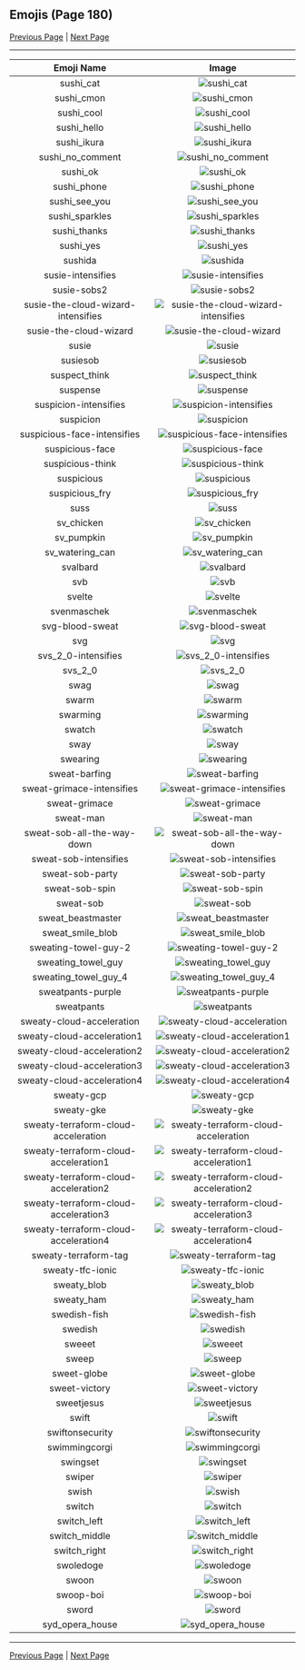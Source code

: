 
## Emojis (Page 180)

[Previous Page](/docs/hc/page-s-0179.md)
  | [Next Page](/docs/hc/page-s-0181.md)

<hr />

|Emoji Name|Image|
| :-: | :-: |
|sushi_cat| ![sushi_cat](/emojis/hc/sushi_cat.png)|
|sushi_cmon| ![sushi_cmon](/emojis/hc/sushi_cmon.png)|
|sushi_cool| ![sushi_cool](/emojis/hc/sushi_cool.png)|
|sushi_hello| ![sushi_hello](/emojis/hc/sushi_hello.png)|
|sushi_ikura| ![sushi_ikura](/emojis/hc/sushi_ikura.png)|
|sushi_no_comment| ![sushi_no_comment](/emojis/hc/sushi_no_comment.png)|
|sushi_ok| ![sushi_ok](/emojis/hc/sushi_ok.png)|
|sushi_phone| ![sushi_phone](/emojis/hc/sushi_phone.png)|
|sushi_see_you| ![sushi_see_you](/emojis/hc/sushi_see_you.png)|
|sushi_sparkles| ![sushi_sparkles](/emojis/hc/sushi_sparkles.png)|
|sushi_thanks| ![sushi_thanks](/emojis/hc/sushi_thanks.png)|
|sushi_yes| ![sushi_yes](/emojis/hc/sushi_yes.png)|
|sushida| ![sushida](/emojis/hc/sushida.png)|
|susie-intensifies| ![susie-intensifies](/emojis/hc/susie-intensifies.gif)|
|susie-sobs2| ![susie-sobs2](/emojis/hc/susie-sobs2.png)|
|susie-the-cloud-wizard-intensifies| ![susie-the-cloud-wizard-intensifies](/emojis/hc/susie-the-cloud-wizard-intensifies.gif)|
|susie-the-cloud-wizard| ![susie-the-cloud-wizard](/emojis/hc/susie-the-cloud-wizard.jpg)|
|susie| ![susie](/emojis/hc/susie.png)|
|susiesob| ![susiesob](/emojis/hc/susiesob.png)|
|suspect_think| ![suspect_think](/emojis/hc/suspect_think.png)|
|suspense| ![suspense](/emojis/hc/suspense.png)|
|suspicion-intensifies| ![suspicion-intensifies](/emojis/hc/suspicion-intensifies.gif)|
|suspicion| ![suspicion](/emojis/hc/suspicion.gif)|
|suspicious-face-intensifies| ![suspicious-face-intensifies](/emojis/hc/suspicious-face-intensifies.gif)|
|suspicious-face| ![suspicious-face](/emojis/hc/suspicious-face.png)|
|suspicious-think| ![suspicious-think](/emojis/hc/suspicious-think.png)|
|suspicious| ![suspicious](/emojis/hc/suspicious.png)|
|suspicious_fry| ![suspicious_fry](/emojis/hc/suspicious_fry.png)|
|suss| ![suss](/emojis/hc/suss.png)|
|sv_chicken| ![sv_chicken](/emojis/hc/sv_chicken.png)|
|sv_pumpkin| ![sv_pumpkin](/emojis/hc/sv_pumpkin.png)|
|sv_watering_can| ![sv_watering_can](/emojis/hc/sv_watering_can.png)|
|svalbard| ![svalbard](/emojis/hc/svalbard.png)|
|svb| ![svb](/emojis/hc/svb.png)|
|svelte| ![svelte](/emojis/hc/svelte.png)|
|svenmaschek| ![svenmaschek](/emojis/hc/svenmaschek.png)|
|svg-blood-sweat| ![svg-blood-sweat](/emojis/hc/svg-blood-sweat.png)|
|svg| ![svg](/emojis/hc/svg.png)|
|svs_2_0-intensifies| ![svs_2_0-intensifies](/emojis/hc/svs_2_0-intensifies.gif)|
|svs_2_0| ![svs_2_0](/emojis/hc/svs_2_0.png)|
|swag| ![swag](/emojis/hc/swag.png)|
|swarm| ![swarm](/emojis/hc/swarm.png)|
|swarming| ![swarming](/emojis/hc/swarming.gif)|
|swatch| ![swatch](/emojis/hc/swatch.png)|
|sway| ![sway](/emojis/hc/sway.gif)|
|swearing| ![swearing](/emojis/hc/swearing.gif)|
|sweat-barfing| ![sweat-barfing](/emojis/hc/sweat-barfing.png)|
|sweat-grimace-intensifies| ![sweat-grimace-intensifies](/emojis/hc/sweat-grimace-intensifies.gif)|
|sweat-grimace| ![sweat-grimace](/emojis/hc/sweat-grimace.png)|
|sweat-man| ![sweat-man](/emojis/hc/sweat-man.png)|
|sweat-sob-all-the-way-down| ![sweat-sob-all-the-way-down](/emojis/hc/sweat-sob-all-the-way-down.gif)|
|sweat-sob-intensifies| ![sweat-sob-intensifies](/emojis/hc/sweat-sob-intensifies.gif)|
|sweat-sob-party| ![sweat-sob-party](/emojis/hc/sweat-sob-party.gif)|
|sweat-sob-spin| ![sweat-sob-spin](/emojis/hc/sweat-sob-spin.gif)|
|sweat-sob| ![sweat-sob](/emojis/hc/sweat-sob.png)|
|sweat_beastmaster| ![sweat_beastmaster](/emojis/hc/sweat_beastmaster.gif)|
|sweat_smile_blob| ![sweat_smile_blob](/emojis/hc/sweat_smile_blob.png)|
|sweating-towel-guy-2| ![sweating-towel-guy-2](/emojis/hc/sweating-towel-guy-2.png)|
|sweating_towel_guy| ![sweating_towel_guy](/emojis/hc/sweating_towel_guy.png)|
|sweating_towel_guy_4| ![sweating_towel_guy_4](/emojis/hc/sweating_towel_guy_4.gif)|
|sweatpants-purple| ![sweatpants-purple](/emojis/hc/sweatpants-purple.png)|
|sweatpants| ![sweatpants](/emojis/hc/sweatpants.png)|
|sweaty-cloud-acceleration| ![sweaty-cloud-acceleration](/emojis/hc/sweaty-cloud-acceleration.png)|
|sweaty-cloud-acceleration1| ![sweaty-cloud-acceleration1](/emojis/hc/sweaty-cloud-acceleration1.png)|
|sweaty-cloud-acceleration2| ![sweaty-cloud-acceleration2](/emojis/hc/sweaty-cloud-acceleration2.png)|
|sweaty-cloud-acceleration3| ![sweaty-cloud-acceleration3](/emojis/hc/sweaty-cloud-acceleration3.png)|
|sweaty-cloud-acceleration4| ![sweaty-cloud-acceleration4](/emojis/hc/sweaty-cloud-acceleration4.png)|
|sweaty-gcp| ![sweaty-gcp](/emojis/hc/sweaty-gcp.png)|
|sweaty-gke| ![sweaty-gke](/emojis/hc/sweaty-gke.png)|
|sweaty-terraform-cloud-acceleration| ![sweaty-terraform-cloud-acceleration](/emojis/hc/sweaty-terraform-cloud-acceleration.png)|
|sweaty-terraform-cloud-acceleration1| ![sweaty-terraform-cloud-acceleration1](/emojis/hc/sweaty-terraform-cloud-acceleration1.png)|
|sweaty-terraform-cloud-acceleration2| ![sweaty-terraform-cloud-acceleration2](/emojis/hc/sweaty-terraform-cloud-acceleration2.png)|
|sweaty-terraform-cloud-acceleration3| ![sweaty-terraform-cloud-acceleration3](/emojis/hc/sweaty-terraform-cloud-acceleration3.png)|
|sweaty-terraform-cloud-acceleration4| ![sweaty-terraform-cloud-acceleration4](/emojis/hc/sweaty-terraform-cloud-acceleration4.png)|
|sweaty-terraform-tag| ![sweaty-terraform-tag](/emojis/hc/sweaty-terraform-tag.png)|
|sweaty-tfc-ionic| ![sweaty-tfc-ionic](/emojis/hc/sweaty-tfc-ionic.png)|
|sweaty_blob| ![sweaty_blob](/emojis/hc/sweaty_blob.png)|
|sweaty_ham| ![sweaty_ham](/emojis/hc/sweaty_ham.gif)|
|swedish-fish| ![swedish-fish](/emojis/hc/swedish-fish.png)|
|swedish| ![swedish](/emojis/hc/swedish.gif)|
|sweeet| ![sweeet](/emojis/hc/sweeet.png)|
|sweep| ![sweep](/emojis/hc/sweep.png)|
|sweet-globe| ![sweet-globe](/emojis/hc/sweet-globe.gif)|
|sweet-victory| ![sweet-victory](/emojis/hc/sweet-victory.png)|
|sweetjesus| ![sweetjesus](/emojis/hc/sweetjesus.jpg)|
|swift| ![swift](/emojis/hc/swift.png)|
|swiftonsecurity| ![swiftonsecurity](/emojis/hc/swiftonsecurity.jpg)|
|swimmingcorgi| ![swimmingcorgi](/emojis/hc/swimmingcorgi.gif)|
|swingset| ![swingset](/emojis/hc/swingset.png)|
|swiper| ![swiper](/emojis/hc/swiper.png)|
|swish| ![swish](/emojis/hc/swish.png)|
|switch| ![switch](/emojis/hc/switch.png)|
|switch_left| ![switch_left](/emojis/hc/switch_left.png)|
|switch_middle| ![switch_middle](/emojis/hc/switch_middle.png)|
|switch_right| ![switch_right](/emojis/hc/switch_right.png)|
|swoledoge| ![swoledoge](/emojis/hc/swoledoge.png)|
|swoon| ![swoon](/emojis/hc/swoon.png)|
|swoop-boi| ![swoop-boi](/emojis/hc/swoop-boi.png)|
|sword| ![sword](/emojis/hc/sword.png)|
|syd_opera_house| ![syd_opera_house](/emojis/hc/syd_opera_house.jpg)|

<hr/>

[Previous Page](/docs/hc/page-s-0179.md)
  | [Next Page](/docs/hc/page-s-0181.md)